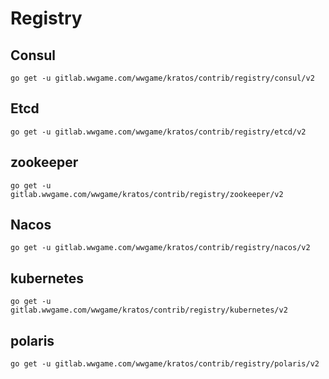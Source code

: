 # Registry

## Consul

```shell
go get -u gitlab.wwgame.com/wwgame/kratos/contrib/registry/consul/v2
```

## Etcd

```shell
go get -u gitlab.wwgame.com/wwgame/kratos/contrib/registry/etcd/v2
```

## zookeeper

```shell
go get -u gitlab.wwgame.com/wwgame/kratos/contrib/registry/zookeeper/v2
```

## Nacos

```shell
go get -u gitlab.wwgame.com/wwgame/kratos/contrib/registry/nacos/v2
```

## kubernetes

```shell
go get -u gitlab.wwgame.com/wwgame/kratos/contrib/registry/kubernetes/v2
```

## polaris

```shell
go get -u gitlab.wwgame.com/wwgame/kratos/contrib/registry/polaris/v2
```